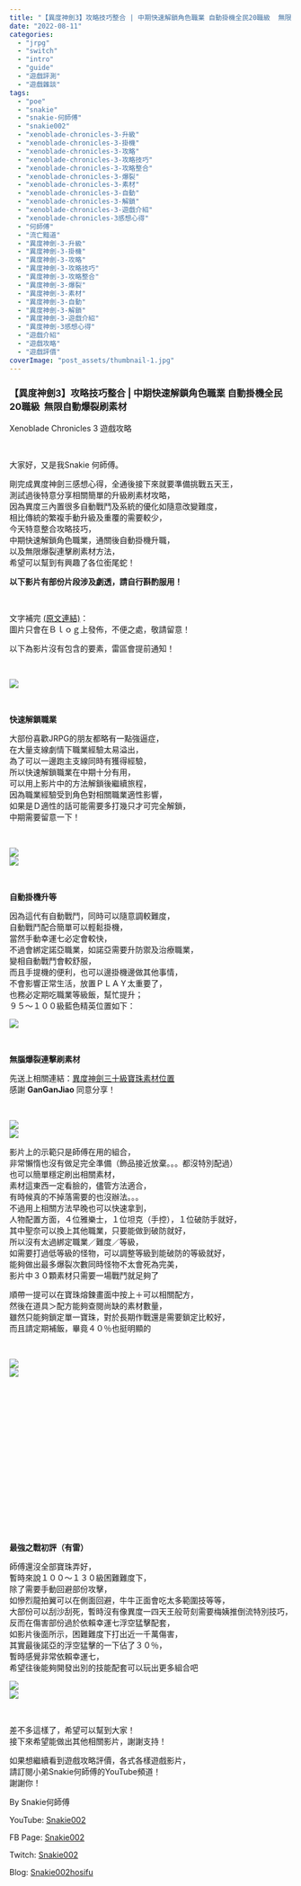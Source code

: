 ```yaml
---
title: "【異度神劍3】攻略技巧整合 | 中期快速解鎖角色職業 自動掛機全民20職級  無限自動爆裂刷素材 |  Xenoblade Chronicles 3 遊戲攻略"
date: "2022-08-11"
categories: 
  - "jrpg"
  - "switch"
  - "intro"
  - "guide"
  - "遊戲評測"
  - "遊戲雜談"
tags: 
  - "poe"
  - "snakie"
  - "snakie-何師傅"
  - "snakie002"
  - "xenoblade-chronicles-3-升級"
  - "xenoblade-chronicles-3-掛機"
  - "xenoblade-chronicles-3-攻略"
  - "xenoblade-chronicles-3-攻略技巧"
  - "xenoblade-chronicles-3-攻略整合"
  - "xenoblade-chronicles-3-爆裂"
  - "xenoblade-chronicles-3-素材"
  - "xenoblade-chronicles-3-自動"
  - "xenoblade-chronicles-3-解鎖"
  - "xenoblade-chronicles-3-遊戲介紹"
  - "xenoblade-chronicles-3感想心得"
  - "何師傅"
  - "流亡黯道"
  - "異度神劍-3-升級"
  - "異度神劍-3-掛機"
  - "異度神劍-3-攻略"
  - "異度神劍-3-攻略技巧"
  - "異度神劍-3-攻略整合"
  - "異度神劍-3-爆裂"
  - "異度神劍-3-素材"
  - "異度神劍-3-自動"
  - "異度神劍-3-解鎖"
  - "異度神劍-3-遊戲介紹"
  - "異度神劍-3感想心得"
  - "遊戲介紹"
  - "遊戲攻略"
  - "遊戲評價"
coverImage: "post_assets/thumbnail-1.jpg"
---
```


### 【異度神劍3】攻略技巧整合 | 中期快速解鎖角色職業 自動掛機全民20職級  無限自動爆裂刷素材  
Xenoblade Chronicles 3 遊戲攻略

  
   

  
大家好，又是我Snakie 何師傅。  

  
剛完成異度神劍三感想心得，全通後接下來就要準備挑戰五天王，  
測試過後特意分享相關簡單的升級刷素材攻略，  
因為異度三內置很多自動戰鬥及系統的優化如隨意改變難度，  
相比傳統的繁複手動升級及重覆的需要較少，  
今天特意整合攻略技巧，  
中期快速解鎖角色職業，通關後自動掛機升職，  
以及無限爆裂連擊刷素材方法，  
希望可以幫到有興趣了各位銜尾蛇！  

  
**以下影片有部份片段涉及劇透，請自行斟酌服用！**  

  
   

  
文字補完 [(原文連結)](https://snakie002hosifu.blog/xb3-guide/)：  
圖片只會在Ｂｌｏｇ上發佈，不便之處，敬請留意！  

  
以下為影片沒有包含的要素，雷區會提前通知！  

  
   

  
![](post_assets/23-1024x576.jpg)  

  
   

  
**快速解鎖職業**  

  
大部份喜歡JRPG的朋友都略有一點強逼症，  
在大量支線劇情下職業經驗太易溢出，  
為了可以一邊跑主支線同時有獲得經驗，  
所以快速解鎖職業在中期十分有用，  
可以用上影片中的方法解鎖後繼續旅程，  
因為職業經驗受到角色對相關職業適性影響，  
如果是Ｄ適性的話可能需要多打幾只才可完全解鎖，  
中期需要留意一下！  

  
   

  
![](post_assets/1-1-1024x576.jpg)  
![](post_assets/7-1024x576.jpg)  

  
   

  
**自動掛機升等**  

  
因為這代有自動戰鬥，同時可以隨意調較難度，  
自動戰鬥配合簡單可以輕鬆掛機，  
當然手動幸運七必定會較快，  
不過會綁定諾亞職業，如諾亞需要升防禦及治療職業，  
變相自動戰鬥會較舒服，  
而且手提機的便利，也可以邊掛機邊做其他事情，  
不會影響正常生活，放置ＰＬＡＹ太重要了，  
也務必定期吃職業等級飯，幫忙提升；  
９５～１００級藍色精英位置如下：  

  
![](post_assets/2-1-1024x576.jpg)  

  
   

  
**無腦爆裂連擊刷素材**  

  
先送上相關連結：[異度神劍三十級寶珠素材位置](https://forum.gamer.com.tw/C.php?bsn=1372&snA=5279&tnum=2)  
感謝 **GanGanJiao** 同意分享！  

  
   

  
![](post_assets/5-1-1024x576.jpg)  
![](post_assets/4-1-1024x576.jpg)  

  
影片上的示範只是師傅在用的組合，  
非常懶惰也沒有做足完全準備（飾品接近放棄。。。都沒特別配過）  
也可以簡單穩定刷出相關素材，  
素材這東西一定看臉的，儘管方法適合，  
有時候真的不掉落需要的也沒辦法。。。  
不過用上相關方法早晚也可以快速拿到，  
人物配置方面，４位雅樂士，１位坦克（手控），１位破防手就好，  
其中聖奈可以換上其他職業，只要能做到破防就好，  
所以沒有太過綁定職業／難度／等級，  
如需要打過低等級的怪物，可以調整等級到能破防的等級就好，  
能夠做出最多爆裂次數同時怪物不太會死為完美，  
影片中３０顆素材只需要一場戰鬥就足夠了  

  
順帶一提可以在寶珠熔鍊畫面中按上＋可以相關配方，  
然後在道具＞配方能夠查閱尚缺的素材數量，  
雖然只能夠鎖定單一寶珠，對於長期作戰還是需要鎖定比較好，  
而且請定期補飯，畢竟４０％也挺明顯的  

  
   

  
![](post_assets/44-1024x576.jpg)  
![](post_assets/10-1024x576.jpg)  

  
   

  
   

  
   

  
   

  
   

  
   

  
   

  
   

  
   

  
**最強之戰初評（有雷）**  

  
師傅還沒全部寶珠弄好，  
暫時來說１００～１３０級困難難度下，  
除了需要手動回避部份攻擊，  
如慘烈龍拍翼可以在側面回避，牛牛正面會吃太多範圍技等等，  
大部份可以刮沙刮死，暫時沒有像異度一四天王般苛刻需要梅姨推倒流特別技巧，  
反而在傷害部份過於依賴幸運七浮空猛擊配套，  
如影片後面所示，困難難度下打出近一千萬傷害，  
其實最後諾亞的浮空猛擊的一下佔了３０％，  
暫時感覺非常依賴幸運七，  
希望往後能夠開發出別的技能配套可以玩出更多組合吧  

  
![](post_assets/55-1-1024x576.jpg)  
![](post_assets/66-1024x576.jpg)  

  
   

  
差不多這樣了，希望可以幫到大家！  
接下來希望能做出其他相關影片，謝謝支持！  

  
如果想繼續看到遊戲攻略評價，各式各樣遊戲影片，  
請訂閱小弟Snakie何師傅的YouTube頻道！  
謝謝你！  

  
By Snakie何師傅  

  
YouTube: [Snakie002](https://www.youtube.com/channel/UCDOMLG_RBSoqVHK3sIYJeLA)  

  
FB Page: [Snakie002](https://www.facebook.com/Snakie002/)  

  
Twitch: [Snakie002](https://www.twitch.tv/snakie002/)  

  
Blog: [Snakie002hosifu](https://snakie002hosifu.blog/)
